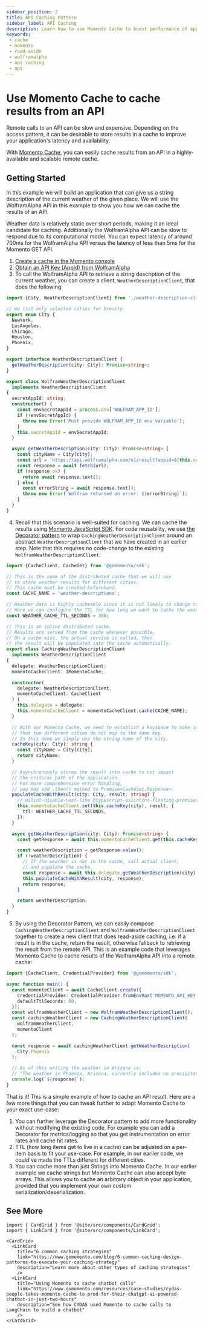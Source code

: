 ```yaml
---
sidebar_position: 2
title: API Caching Pattern
sidebar_label: API Caching
description: Learn how to use Momento Cache to boost performance of applications using the WolframAlpha API
keywords:
 - cache
 - momento
 - read-aside
 - wolframalpha
 - api caching
 - api
---
```


# Use Momento Cache to cache results from an API

Remote calls to an API can be slow and expensive. Depending on the access pattern, it can be desirable to store results in a cache to improve your application's latency and availability.

With [Momento Cache](../), you can easily cache results from an API in a highly-available and scalable remote cache.

## Getting Started

In this example we will build an application that can give us a string description of the current weather of the given place. We will use the WolframAlpha API in this example to show you how we can cache the results of an API.

Weather data is relatively static over short periods, making it an ideal candidate for caching. Additionally the WolframAlpha API can be slow to respond due to its computational model. You can expect latency of around 700ms for the WolframAlpha API versus the latency of less than 5ms for the Momento GET API.

1. [Create a cache in the Momento console](https://console.gomomento.com/caches/create)
2. [Obtain an API Key (AppId) from WolframAlpha](https://developer.wolframalpha.com)
3. To call the WolframAlpha API to retrieve a string description of the current weather, you can create a client, `WeatherDescriptionClient`, that does the following:
```typescript
import {City, WeatherDescriptionClient} from './weather-description-client';

// We list only selected cities for brevity.
export enum City {
  NewYork,
  LosAngeles,
  Chicago,
  Houston,
  Phoenix,
}

export interface WeatherDescriptionClient {
  getWeatherDescription(city: City): Promise<string>;
}

export class WolframWeatherDescriptionClient
  implements WeatherDescriptionClient
{
  secretAppId: string;
  constructor() {
    const envSecretAppId = process.env['WOLFRAM_APP_ID'];
    if (!envSecretAppId) {
      throw new Error('Must provide WOLFRAM_APP_ID env variable');
    }
    this.secretAppId = envSecretAppId;
  }

  async getWeatherDescription(city: City): Promise<string> {
    const cityName = City[city];
    const url = `https://api.wolframalpha.com/v1/result?appid=${this.secretAppId}&i=Weather for ${cityName}`;
    const response = await fetch(url);
    if (response.ok) {
      return await response.text();
    } else {
      const errorString = await response.text();
      throw new Error(`Wolfram returned an error: ${errorString}`);
    }
  }
}
```
4. Recall that this scenario is well-suited for caching. We can cache the results using [Momento JavaScript SDK](/platform/sdks).
For code reusability, we use [the Decorator pattern](https://en.wikipedia.org/wiki/Decorator_pattern) to wrap `CachingWeatherDescriptionClient` around an abstract `WeatherDescriptionClient` that we have created in an earlier step. Note that this requires no code-change to the existing `WolframWeatherDescriptionClient`.
```typescript
import {CacheClient, CacheGet} from '@gomomento/sdk';

// This is the name of the distributed cache that we will use
// to store weather results for different cities.
// This cache must be created beforehand.
const CACHE_NAME = 'weather-descriptions';

// Weather data is highly cacheable since it is not likely to change rapidly.
// Here we can configure the TTL for how long we want to cache the weather data for.
const WEATHER_CACHE_TTL_SECONDS = 300;

// This is an inline distributed cache.
// Results are served from the cache whenever possible.
// On a cache miss, the actual service is called, then
// the result will be populated into the cache automatically.
export class CachingWeatherDescriptionClient
  implements WeatherDescriptionClient
{
  delegate: WeatherDescriptionClient;
  momentoCacheClient: IMomentoCache;

  constructor(
    delegate: WeatherDescriptionClient,
    momentoCacheClient: CacheClient
  ) {
    this.delegate = delegate;
    this.momentoCacheClient = momentoCacheClient.cache(CACHE_NAME);
  }

  // With our Momento Cache, we need to establish a keyspace to make sure
  // that two different cities do not map to the same key.
  // In this demo we simply use the string name of the city.
  cacheKey(city: City): string {
    const cityName = City[city];
    return cityName;
  }

  // Asynchronously stores the result into cache to not impact
  // the critical path of the application.
  // For more comprehensive error handling,
  // you may add .then() method to Promise<CacheSet.Response>.
  populateCacheWithResult(city: City, result: string) {
    // eslint-disable-next-line @typescript-eslint/no-floating-promises
    this.momentoCacheClient.set(this.cacheKey(city), result, {
      ttl: WEATHER_CACHE_TTL_SECONDS,
    });
  }

  async getWeatherDescription(city: City): Promise<string> {
    const getResponse = await this.momentoCacheClient.get(this.cacheKey(city));

    const weatherDescription = getResponse.value();
    if (!weatherDescription) {
      // If the weather is not in the cache, call actual client,
      // and populate the cache.
      const response = await this.delegate.getWeatherDescription(city);
      this.populateCacheWithResult(city, response);
      return response;
    }

    return weatherDescription;
  }
}
```
5. By using the Decorator Pattern, we can easily compose `CachingWeatherDescriptionClient` and `WolframWeatherDescriptionClient` together to create a new client that does read-aside caching, i.e. if a result is in the cache, return the result, otherwise fallback to retrieving the result from the remote API.
This is an example code that leverages Momento Cache to cache results of the WolframAlpha API into a remote cache:
```typescript
import {CacheClient, CredentialProvider} from '@gomomento/sdk';

async function main() {
  const momentoClient = await CacheClient.create({
    credentialProvider: CredentialProvider.fromEnvVar('MOMENTO_API_KEY'),
    defaultTtlSeconds: 60,
  });
  const wolframWeatherClient = new WolframWeatherDescriptionClient();
  const cachingWeatherClient = new CachingWeatherDescriptionClient(
    wolframWeatherClient,
    momentoClient
  );

  const response = await cachingWeatherClient.getWeatherDescription(
    City.Phoenix
  );

  // As of this writing the weather in Arizona is:
  // "The weather in Phoenix, Arizona, currently includes no precipitation with clear skies, a wind speed of 9 miles per hour and a temperature of 78 degrees Fahrenheit"
  console.log(`${response}`);
}

```

That is it! This is a simple example of how to cache an API result. Here are a few more things that you can tweak further to adapt Momento Cache to your exact use-case:
1. You can further leverage the Decorator pattern to add more functionality without modifying the existing code. For example you can add a Decorator for metrics/logging so that you get instrumentation on error rates and cache hit rates.
2. TTL (how long items get to live in a cache) can be adjusted on a per-item basis to fit your use-case. For example, in our earlier code, we could've made the TTLs different for different cities.
3. You can cache more than just Strings into Momento Cache. In our earlier example we cache strings but Momento Cache can also accept byte arrays. This allows you to cache an arbitrary object in your application, provided that you implement your own custom serialization/deserialization.

## See More
```mdx-code-block
import { CardGrid } from '@site/src/components/CardGrid';
import { LinkCard } from '@site/src/components/LinkCard';

<CardGrid>
  <LinkCard
    title="6 common caching strategies"
    link="https://www.gomomento.com/blog/6-common-caching-design-patterns-to-execute-your-caching-strategy"
    description="Learn more about other types of caching strategies"
    />
  <LinkCard
    title="Using Momento to cache chatbot calls"
    link="https://www.gomomento.com/resources/case-studies/cydas-people-takes-momento-cache-to-prod-for-their-chatgpt-ai-powered-chatbot-in-just-two-hours"
    description="See how CYDAS used Momento to cache calls to LangChain to build a chatbot"
    />
</CardGrid>
```
